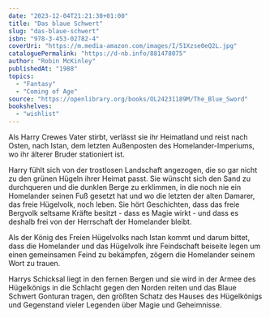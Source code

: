 ```yaml
---
date: "2023-12-04T21:21:30+01:00"
title: "Das blaue Schwert"
slug: "das-blaue-schwert"
isbn: "978-3-453-02782-4"
coverUri: "https://m.media-amazon.com/images/I/51Xzse0eQ2L.jpg"
cataloguePermalink: "https://d-nb.info/881478075"
author: "Robin McKinley"
publishedAt: "1988"
topics:
  - "Fantasy"
  - "Coming of Age"
source: "https://openlibrary.org/books/OL24231189M/The_Blue_Sword"
bookshelves:
  - "wishlist"
---
```


Als Harry Crewes Vater stirbt, verlässt sie ihr Heimatland und reist nach Osten, 
nach Istan, dem letzten Außenposten des Homelander-Imperiums, wo ihr älterer 
Bruder stationiert ist.

Harry fühlt sich von der trostlosen Landschaft angezogen, die so gar nicht zu 
den grünen Hügeln ihrer Heimat passt. Sie wünscht sich den Sand zu durchqueren 
und die dunklen Berge zu erklimmen, in die noch nie ein Homelander seinen Fuß 
gesetzt hat und wo die letzten der alten Damarer, das freie Hügelvolk, noch 
leben. Sie hört Geschichten, dass das freie Bergvolk seltsame Kräfte besitzt - 
dass es Magie wirkt - und dass es deshalb frei von der Herrschaft der Homelander 
bleibt.

Als der König des Freien Hügelvolks nach Istan kommt und darum bittet, dass die 
Homelander und das Hügelvolk ihre Feindschaft beiseite legen um einen 
gemeinsamen Feind zu bekämpfen, zögern die Homelander seinem Wort zu trauen.

Harrys Schicksal liegt in den fernen Bergen und sie wird in der Armee des 
Hügelkönigs in die Schlacht gegen den Norden reiten und das Blaue Schwert 
Gonturan tragen, den größten Schatz des Hauses des Hügelkönigs und Gegenstand 
vieler Legenden über Magie und Geheimnisse.